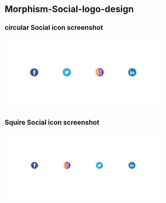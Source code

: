# Morphism-Social-logo-design


## circular Social icon screenshot

<img src="./screenShots/circular_morphism.png">


## Squire Social icon screenshot

<img src="./screenShots/squire_morphism.png">